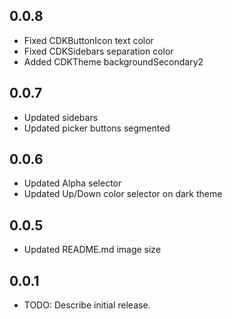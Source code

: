 ## 0.0.8

 * Fixed CDKButtonIcon text color
 * Fixed CDKSidebars separation color
 * Added CDKTheme backgroundSecondary2

## 0.0.7

 * Updated sidebars
 * Updated picker buttons segmented

## 0.0.6

* Updated Alpha selector
* Updated Up/Down color selector on dark theme

## 0.0.5

* Updated README.md image size

## 0.0.1

* TODO: Describe initial release.
